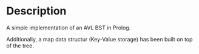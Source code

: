 # Description
A simple implementation of an AVL BST in Prolog.

Additionally, a map data structur (Key-Value storage) has been built on top of the tree.
